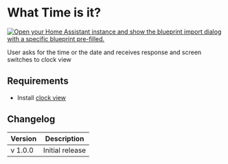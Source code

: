 # What Time is it?


[![Open your Home Assistant instance and show the blueprint import dialog with a specific blueprint pre-filled.](https://my.home-assistant.io/badges/blueprint_import.svg)](https://my.home-assistant.io/redirect/blueprint_import/?blueprint_url=https%3A%2F%2Fraw.githubusercontent.com%2Fdinki%2FView-Assist%2Fmain%2FView+Assist+custom+sentences%2FWhat+time+is+it%2Fblueprint-whattimeisit.yaml)


User asks for the time or the date and receives response and screen switches to clock view

## Requirements
* Install [clock view](../views/clock)

## Changelog

| Version | Description |
| ------- | ----------- |
| v 1.0.0 | Initial release |